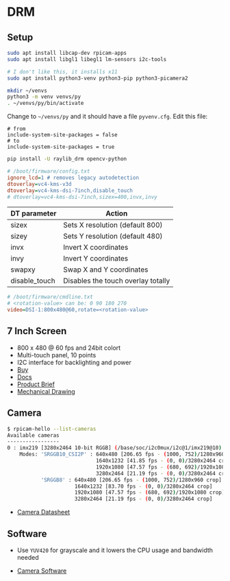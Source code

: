# DRM

## Setup

```bash
sudo apt install libcap-dev rpicam-apps
sudo apt install libgl1 libegl1 lm-sensors i2c-tools

# I don't like this, it installs x11
sudo apt install python3-venv python3-pip python3-picamera2
```

```bash
mkdir ~/venvs
python3 -m venv venvs/py
. ~/venvs/py/bin/activate
```

Change to `~/venvs/py` and it should have a file `pyvenv.cfg`. Edit this file:

```
# from
include-system-site-packages = false
# to
include-system-site-packages = true
```

```bash
pip install -U raylib_drm opencv-python
```

```ini
# /boot/firmware/config.txt
ignore_lcd=1 # removes legacy autodetection
dtoverlay=vc4-kms-v3d
dtoverlay=vc4-kms-dsi-7inch,disable_touch
# dtoverlay=vc4-kms-dsi-7inch,sizex=400,invx,invy
```

| DT parameter  | Action
|---------------|-----------------------------
| sizex         | Sets X resolution (default 800)
| sizey         | Sets Y resolution (default 480)
| invx          | Invert X coordinates
| invy          | Invert Y coordinates
| swapxy        | Swap X and Y coordinates
| disable_touch | Disables the touch overlay totally

```ini
# /boot/firmware/cmdline.txt 
# <rotation-value> can be: 0 90 180 270
video=DSI-1:800x480@60,rotate=<rotation-value>
```

## 7 Inch Screen

- 800 x 480 @ 60 fps and 24bit colort
- Multi-touch panel, 10 points
- I2C interface for backlighting and power
- [Buy](https://www.raspberrypi.com/products/raspberry-pi-touch-display/)
- [Docs](https://www.raspberrypi.com/documentation/accessories/display.html)
- [Product Brief](https://datasheets.raspberrypi.com/display/7-inch-display-product-brief.pdf)
- [Mechanical Drawing](https://datasheets.raspberrypi.com/display/7-inch-display-mechanical-drawing.pdf)

## Camera

```bash
$ rpicam-hello --list-cameras
Available cameras
-----------------
0 : imx219 [3280x2464 10-bit RGGB] (/base/soc/i2c0mux/i2c@1/imx219@10)
    Modes: 'SRGGB10_CSI2P' : 640x480 [206.65 fps - (1000, 752)/1280x960 crop]
                             1640x1232 [41.85 fps - (0, 0)/3280x2464 crop]
                             1920x1080 [47.57 fps - (680, 692)/1920x1080 crop]
                             3280x2464 [21.19 fps - (0, 0)/3280x2464 crop]
           'SRGGB8' : 640x480 [206.65 fps - (1000, 752)/1280x960 crop]
                      1640x1232 [83.70 fps - (0, 0)/3280x2464 crop]
                      1920x1080 [47.57 fps - (680, 692)/1920x1080 crop]
                      3280x2464 [21.19 fps - (0, 0)/3280x2464 crop]
```

- [Camera Datasheet](https://datasheets.raspberrypi.com/camera/picamera2-manual.pdf)

## Software

- Use `YUV420` for grayscale and it lowers the CPU usage and bandwidth needed

- [Camera Software](https://www.raspberrypi.com/documentation/computers/camera_software.html)
